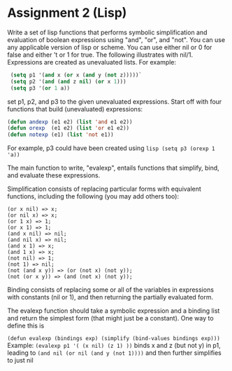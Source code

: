 # Assignment 2 (Lisp)

Write a set of lisp functions that performs symbolic simplification and evaluation of boolean expressions using "and", "or", and "not". You can use any applicable version of lisp or scheme. You can use either nil or 0 for false and either 't or 1 for true. The following illustrates with nil/1.
Expressions are created as unevaluated lists. For example:

```lisp
 (setq p1 '(and x (or x (and y (not z)))))`
 (setq p2 '(and (and z nil) (or x 1)))
 (setq p3 '(or 1 a))
 ```
set p1, p2, and p3 to the given unevaluated expressions. Start off with four functions that build (unevaluated) expressions:

 ```lisp
 (defun andexp (e1 e2) (list 'and e1 e2))
 (defun orexp  (e1 e2) (list 'or e1 e2))
 (defun notexp (e1) (list 'not e1))
 ```
 
For example, p3 could have been created using ```lisp (setq p3 (orexp 1 'a)) ```

The main function to write, "evalexp", entails functions that simplify, bind, and evaluate these expressions.

Simplification consists of replacing particular forms with equivalent functions, including the following (you may add others too):

    (or x nil) => x; 
    (or nil x) => x;
    (or 1 x) => 1;
    (or x 1) => 1;
    (and x nil) => nil; 
    (and nil x) => nil;
    (and x 1) => x; 
    (and 1 x) => x;
    (not nil) => 1;
    (not 1) => nil;
    (not (and x y)) => (or (not x) (not y));
    (not (or x y)) => (and (not x) (not y));
    
Binding consists of replacing some or all of the variables in expressions with constants (nil or 1), and then returning the partially evaluated form.

The evalexp function should take a symbolic expression and a binding list and return the simplest form (that might just be a constant). One way to define this is

  `(defun evalexp (bindings exp) (simplify (bind-values bindings exp)))`
Example: `(evalexp p1 '( (x nil) (z 1) ))` binds x and z (but not y) in p1, leading to `(and nil (or nil (and y (not 1))))` and then further simplifies to just nil
